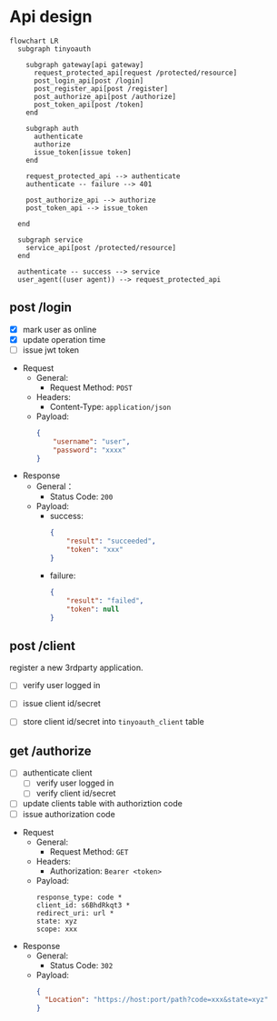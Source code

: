 # Api design

```{mermaid}
flowchart LR
  subgraph tinyoauth

    subgraph gateway[api gateway]
      request_protected_api[request /protected/resource]
      post_login_api[post /login]
      post_register_api[post /register]
      post_authorize_api[post /authorize]
      post_token_api[post /token]
    end

    subgraph auth
      authenticate
      authorize
      issue_token[issue token]
    end

    request_protected_api --> authenticate
    authenticate -- failure --> 401

    post_authorize_api --> authorize
    post_token_api --> issue_token

  end

  subgraph service
    service_api[post /protected/resource]
  end

  authenticate -- success --> service
  user_agent((user agent)) --> request_protected_api
```

## post /login

- [x] mark user as online
- [x] update operation time
- [ ] issue jwt token

* Request
  * General:
    * Request Method: `POST`
  * Headers:
    * Content-Type: `application/json`
  * Payload:
    ```json
    {
        "username": "user",
        "password": "xxxx"
    }
    ```
* Response
  * General：
    * Status Code: `200`
  * Payload:
    * success:
        ```json
        {
            "result": "succeeded",
            "token": "xxx"
        }
        ```
    * failure:
        ```json
        {
            "result": "failed",
            "token": null
        }
        ```


## post /client

register a new 3rdparty application.

- [ ] verify user logged in
- [ ] issue client id/secret
- [ ] store client id/secret into `tinyoauth_client` table


## get /authorize

- [ ] authenticate client
  - [ ] verify user logged in
  - [ ] verify client id/secret
- [ ] update clients table with authoriztion code
- [ ] issue authorization code

* Request
  * General:
    * Request Method: `GET`
  * Headers:
    * Authorization: `Bearer <token>`
  * Payload:
    ```
    response_type: code *
    client_id: s6BhdRkqt3 *
    redirect_uri: url *
    state: xyz
    scope: xxx
    ```
* Response
  * General:
    * Status Code: `302`
  * Payload:
    ```json
    {
      "Location": "https://host:port/path?code=xxx&state=xyz"
    }
    ```
